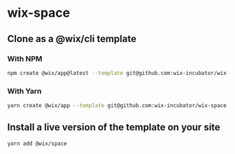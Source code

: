 # wix-space

## Clone as a @wix/cli template

### With NPM

```bash
npm create @wix/app@latest --template git@github.com:wix-incubator/wix-space.git
```

### With Yarn

```bash
yarn create @wix/app --template git@github.com:wix-incubator/wix-space.git
```

## Install a live version of the template on your site

```bash 
yarn add @wix/space
```
